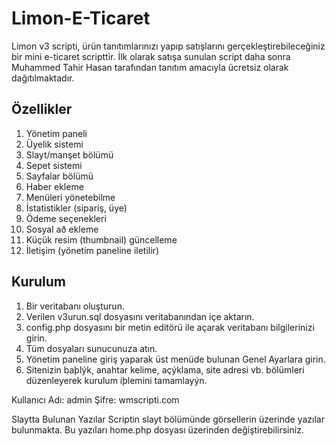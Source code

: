 # Limon-E-Ticaret

Limon v3 scripti, ürün tanıtımlarınızı yapıp satışlarını gerçekleştirebileceğiniz bir mini e-ticaret scripttir. İlk olarak satışa sunulan script daha sonra Muhammed Tahir Hasan tarafından tanıtım amacıyla ücretsiz olarak dağıtılmaktadır.

## Özellikler
  1. Yönetim paneli
  2. Üyelik sistemi
  3. Slayt/manşet bölümü
  4. Sepet sistemi
  5. Sayfalar bölümü
  6. Haber ekleme
  7. Menüleri yönetebilme
  8. İstatistikler (sipariş, üye)
  9. Ödeme seçenekleri
  10. Sosyal að ekleme
  11. Küçük resim (thumbnail) güncelleme
  12. İletişim (yönetim paneline iletilir)

## Kurulum
1. Bir veritabanı oluşturun.
2. Verilen v3urun.sql dosyasını veritabanından içe aktarın.
3. config.php dosyasını bir metin editörü ile açarak veritabanı bilgilerinizi girin.
4. Tüm dosyaları sunucunuza atın.
5. Yönetim paneline giriş yaparak üst menüde bulunan Genel Ayarlara girin.
6. Sitenizin baþlýk, anahtar kelime, açýklama, site adresi vb. bölümleri düzenleyerek kurulum iþlemini tamamlayýn.


Kullanıcı Adı: admin
Şifre: wmscripti.com

Slaytta Bulunan Yazılar
Scriptin slayt bölümünde görsellerin üzerinde yazılar bulunmakta. Bu yazıları home.php dosyası üzerinden değiştirebilirsiniz.
